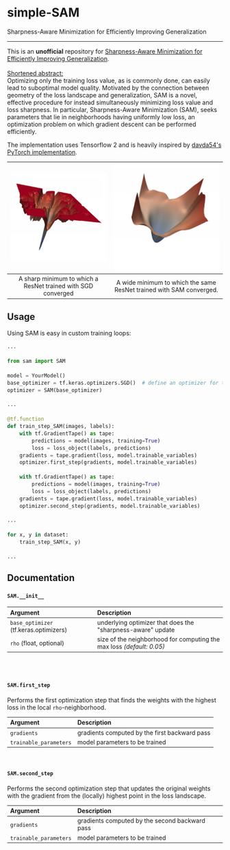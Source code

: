# simple-SAM
Sharpness-Aware Minimization for Efficiently Improving Generalization

-----------
This is an **unofficial** repository for [Sharpness-Aware Minimization for Efficiently Improving Generalization](https://arxiv.org/abs/2010.01412). <br> <br>
<ins>Shortened abstract:</ins> <br>
Optimizing only the training loss value, as is commonly done, can easily lead to suboptimal model quality. Motivated by the connection between
geometry of the loss landscape and generalization, SAM is a novel, effective procedure for instead simultaneously minimizing loss value
and loss sharpness. In particular, Sharpness-Aware Minimization (SAM), seeks
parameters that lie in neighborhoods having uniformly low loss, an optimization problem on which gradient descent can be performed efficiently.


The implementation uses Tensorflow 2 and is heavily inspired by [davda54's PyTorch implementation](https://github.com/davda54/sam).


|  ![fig](figures/no_sam.PNG)  | ![fig](figures/with_sam.PNG) | 
|:----------:|:-----------:|
| A sharp minimum to which a ResNet trained with SGD converged | A wide minimum to which the same ResNet trained with SAM converged. |


## Usage

Using SAM is easy in custom training loops:

```python
...

from sam import SAM

model = YourModel()
base_optimizer = tf.keras.optimizers.SGD()  # define an optimizer for the "sharpness-aware" update
optimizer = SAM(base_optimizer)

...

@tf.function
def train_step_SAM(images, labels):
    with tf.GradientTape() as tape:
        predictions = model(images, training=True)
        loss = loss_object(labels, predictions)
    gradients = tape.gradient(loss, model.trainable_variables)
    optimizer.first_step(gradients, model.trainable_variables)

    with tf.GradientTape() as tape:
        predictions = model(images, training=True)
        loss = loss_object(labels, predictions)
    gradients = tape.gradient(loss, model.trainable_variables)
    optimizer.second_step(gradients, model.trainable_variables)

...

for x, y in dataset:
    train_step_SAM(x, y)
  
...
```


## Documentation

#### `SAM.__init__`

| **Argument**    | **Description** |
| :-------------- | :-------------- |
| `base_optimizer` (tf.keras.optimizers) | underlying optimizer that does the "sharpness-aware" update |
| `rho` (float, optional)           | size of the neighborhood for computing the max loss *(default: 0.05)* |

<br>
<br>

#### `SAM.first_step`

Performs the first optimization step that finds the weights with the highest loss in the local `rho`-neighborhood.

| **Argument**    | **Description** |
| :-------------- | :-------------- |
| `gradients`  | gradients computed by the first backward pass |
| `trainable_parameters` | model parameters to be trained |

<br>

#### `SAM.second_step`

Performs the second optimization step that updates the original weights with the gradient from the (locally) highest point in the loss landscape.

| **Argument**    | **Description** |
| :-------------- | :-------------- |
| `gradients`  | gradients computed by the second backward pass |
| `trainable_parameters` | model parameters to be trained |
